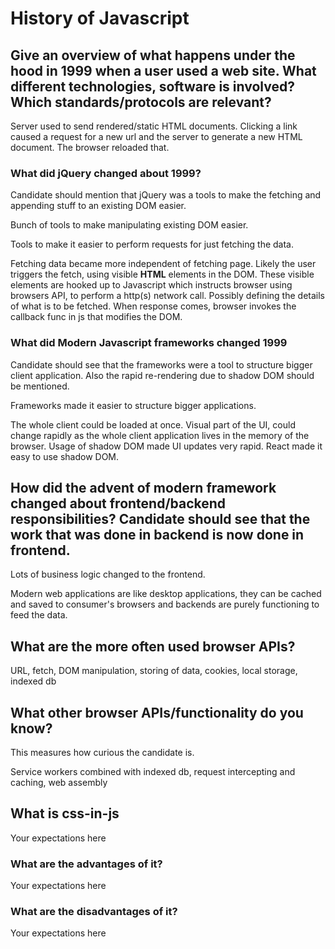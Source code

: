 # History of Javascript

## Give an overview of what happens under the hood in 1999 when a user used a web site. What different technologies, software is involved? Which standards/protocols are relevant?
Server used to send rendered/static HTML documents. Clicking a link caused a request for a new url and the server to generate a new HTML document. The browser reloaded that.

### What did jQuery changed about 1999?
Candidate should mention that jQuery was a tools to make the fetching and appending stuff to an existing DOM easier.

Bunch of tools to make manipulating existing DOM easier.

Tools to make it easier to perform requests for just fetching the data.

Fetching data became more independent of fetching page. Likely the user triggers the fetch, using visible **HTML** elements in the DOM. These visible elements are hooked up to Javascript which instructs browser using browsers API, to perform a http(s) network call. Possibly defining the details of what is to be fetched.
When response comes, browser invokes the callback func in js that modifies the DOM.

### What did Modern Javascript frameworks changed 1999
Candidate should see that the frameworks were a tool to structure bigger client application. Also the rapid re-rendering due to shadow DOM should be mentioned.

Frameworks made it easier to structure bigger applications.

The whole client could be loaded at once. Visual part of the UI, could change rapidly as the whole client application lives in the memory of the browser. Usage of shadow DOM made UI updates very rapid. React made it easy to use shadow DOM.

## How did the advent of modern framework changed about frontend/backend responsibilities? Candidate should see that the work that was done in backend is now done in frontend.
Lots of business logic changed to the frontend.

Modern web applications are like desktop applications, they can be cached and saved to consumer's browsers and backends are purely functioning to feed the data.

## What are the more often used browser APIs?
URL, fetch, DOM manipulation, storing of data, cookies, local storage, indexed db

## What other browser APIs/functionality do you know?
This measures how curious the candidate is.

Service workers combined with indexed db, request intercepting and caching, web assembly

## What is css-in-js
Your expectations here

### What are the advantages of it?
Your expectations here

### What are the disadvantages of it?
Your expectations here